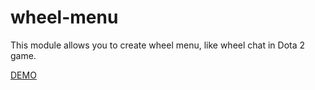# wheel-menu

This module allows you to create wheel menu, like wheel chat in Dota 2 game.

[DEMO]


[DEMO]: http://t1m0n.name/wheel-menu
